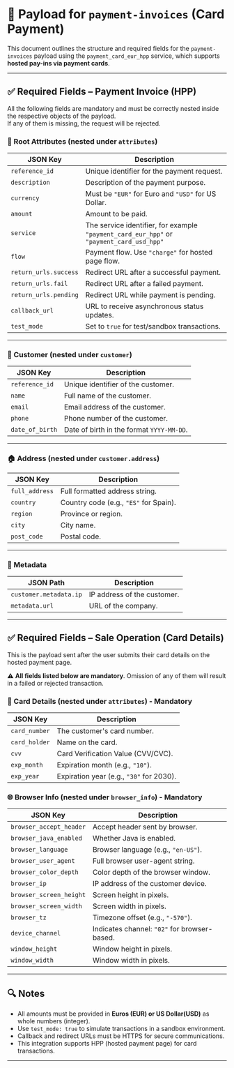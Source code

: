 # 📄 Payload for `payment-invoices` (Card Payment)

This document outlines the structure and required fields for the `payment-invoices` payload using the `payment_card_eur_hpp` service, which supports **hosted pay-ins via payment cards**.

---

## ✅ Required Fields – Payment Invoice (HPP)

All the following fields are mandatory and must be correctly nested inside the respective objects of the payload.  
If any of them is missing, the request will be rejected.

### 🧾 Root Attributes (nested under `attributes`)

| JSON Key             | Description                                                                               |
|----------------------|-------------------------------------------------------------------------------------------|
| `reference_id`       | Unique identifier for the payment request.                                                |
| `description`        | Description of the payment purpose.                                                       |
| `currency`           | Must be `"EUR"` for Euro and `"USD"` for US Dollar.                                       |
| `amount`             | Amount to be paid.                                                                        |
| `service`            | The service identifier, for example `"payment_card_eur_hpp"` or `"payment_card_usd_hpp"`  |
| `flow`               | Payment flow. Use `"charge"` for hosted page flow.                                        |
| `return_urls.success`| Redirect URL after a successful payment.                                                  |
| `return_urls.fail`   | Redirect URL after a failed payment.                                                      |
| `return_urls.pending`| Redirect URL while payment is pending.                                                    |
| `callback_url`       | URL to receive asynchronous status updates.                                               |
| `test_mode`          | Set to `true` for test/sandbox transactions.                                              |

---

### 👤 Customer (nested under `customer`)

| JSON Key             | Description                                                             |
|----------------------|-------------------------------------------------------------------------|
| `reference_id`       | Unique identifier of the customer.                                      |
| `name`               | Full name of the customer.                                              |
| `email`              | Email address of the customer.                                          |
| `phone`              | Phone number of the customer.                                           |
| `date_of_birth`      | Date of birth in the format `YYYY-MM-DD`.                               |

---

### 🏠 Address (nested under `customer.address`)

| JSON Key         | Description                                                                 |
|------------------|-----------------------------------------------------------------------------|
| `full_address`   | Full formatted address string.                                              |
| `country`        | Country code (e.g., `"ES"` for Spain).                                      |
| `region`         | Province or region.                                                         |
| `city`           | City name.                                                                  |
| `post_code`      | Postal code.                                                                |

---

### 🧩 Metadata

| JSON Path                     | Description                                                   |
|-------------------------------|---------------------------------------------------------------|
| `customer.metadata.ip`        | IP address of the customer.                                   |
| `metadata.url`                | URL of the company.                                           |

---

## ✅ Required Fields – Sale Operation (Card Details)

This is the payload sent after the user submits their card details on the hosted payment page.

⚠️ **All fields listed below are mandatory**. Omission of any of them will result in a failed or rejected transaction.

### 🔐 Card Details (nested under `attributes`) - **Mandatory**

| JSON Key             | Description                                                              |
|----------------------|--------------------------------------------------------------------------|
| `card_number`        | The customer's card number.                                              |
| `card_holder`        | Name on the card.                                                        |
| `cvv`                | Card Verification Value (CVV/CVC).                                       |
| `exp_month`          | Expiration month (e.g., `"10"`).                                         |
| `exp_year`           | Expiration year (e.g., `"30"` for 2030).                                 |


### 🌐 Browser Info (nested under `browser_info`) - **Mandatory**

| JSON Key                  | Description                                                         |
|---------------------------|---------------------------------------------------------------------|
| `browser_accept_header`   | Accept header sent by browser.                                      |
| `browser_java_enabled`    | Whether Java is enabled.                                            |
| `browser_language`        | Browser language (e.g., `"en-US"`).                                 |
| `browser_user_agent`      | Full browser user-agent string.                                     |
| `browser_color_depth`     | Color depth of the browser window.                                  |
| `browser_ip`              | IP address of the customer device.                                  |
| `browser_screen_height`   | Screen height in pixels.                                            |
| `browser_screen_width`    | Screen width in pixels.                                             |
| `browser_tz`              | Timezone offset (e.g., `"-570"`).                                   |
| `device_channel`          | Indicates channel: `"02"` for browser-based.                        |
| `window_height`           | Window height in pixels.                                            |
| `window_width`            | Window width in pixels.                                             |

---

## 🔍 Notes

- All amounts must be provided in **Euros (EUR) or US Dollar(USD)** as whole numbers (integer).
- Use `test_mode: true` to simulate transactions in a sandbox environment.
- Callback and redirect URLs must be HTTPS for secure communications.
- This integration supports HPP (hosted payment page) for card transactions.

---
